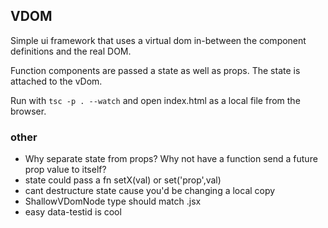 ## VDOM

Simple ui framework that uses a virtual dom in-between the component definitions and the real DOM.

Function components are passed a state as well as props. The state is attached to the vDom.

Run with `tsc -p . --watch` and open index.html as a local file from the browser.

### other

- Why separate state from props? Why not have a function send a future prop value to itself?
- state could pass a fn setX(val) or set('prop',val)
- cant destructure state cause you'd be changing a local copy
- ShallowVDomNode type should match .jsx
- easy data-testid is cool
